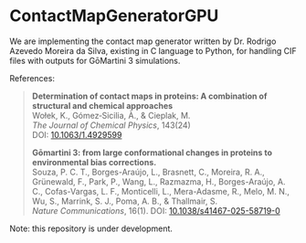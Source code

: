 # ContactMapGeneratorGPU
We are implementing the contact map generator written by Dr. Rodrigo Azevedo Moreira da Silva, existing in C language to Python, for handling CIF files with outputs for GōMartini 3 simulations.

References:
> **Determination of contact maps in proteins: A combination of structural and chemical approaches**  
> Wołek, K., Gómez‐Sicilia, À., & Cieplak, M.  
> *The Journal of Chemical Physics*, 143(24)  
> DOI: [10.1063/1.4929599](https://doi.org/10.1063/1.4929599)
>
> **Gōmartini 3: from large conformational changes in proteins to environmental bias corrections.**  
> Souza, P. C. T., Borges-Araújo, L., Brasnett, C., Moreira, R. A., Grünewald, F., Park, P., Wang, L., Razmazma, H., Borges-Araújo, A. C., Cofas-Vargas, L. F., Monticelli, L., Mera-Adasme, R., Melo, M. N., Wu, S., Marrink, S. J., Poma, A. B., & Thallmair, S.  
>*Nature Communications*, 16(1).
> DOI: [10.1038/s41467-025-58719-0](https://doi.org/10.1038/s41467-025-58719-0)

Note: this repository is under development. 
